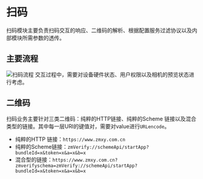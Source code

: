 # 扫码

扫码模块主要负责扫码交互的响应、二维码的解析、根据配置服务过滤协议以及内部模块所需参数的透传。

## 主要流程
![扫码流程](https://os.alipayobjects.com/rmsportal/cWVnIRMvbJEGdTB.png)
交互过程中，需要对设备硬件状态、用户权限以及相机的预览状态进行考虑。

## 二维码
扫码业务主要针对三类二维码：纯粹的HTTP链接、纯粹的Scheme 链接以及混合类型的链接。其中每一层URI的键值对，需要对value进行`URLencode`。
- 纯粹的HTTP 链接：`https://www.zmxy.com.cn`
- 纯粹的Scheme链接：`zmVerify://schemeApi/startApp?bundleId=x&token=x&a=x&b=x`
- 混合型的链接：`https://www.zmxy.com.cn?zmverifyschema=zmVerify://schemeApi/startApp?bundleId=x&token=x&a=x&b=x`
